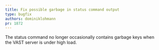 ```yaml
---
title: Fix possible garbage in status command output
type: bugfix
authors: dominiklohmann
pr: 1872
---
```


The status command no longer occasionally contains garbage keys when the VAST
server is under high load.
